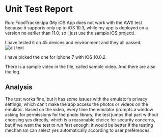 # Unit Test Report

Run: FoodTracker.ipa (My iOS App does not work with the AWS test because it supports only
up to iOS 10.3, while my app is deployed on a version no earlier than 11.0, so I just use the
sample iOS project).

I have tested it on 45 devices and environment and they all passed.
![alt text](https://raw.githubusercontent.com/WeiXinqiao/TryIOSApp/master/Unit%20Test/total.png)

I have picked the one for Iphone 7 with IOS 10.0.2.

There is a sample video in the file, called sample video. And there are also the log.

## Analysis
The test works fine, but it has some issues with the emulator’s privacy settings, which can’t
make the app access the photos or videos on the emulator. Based on the video, every time the
emulator prompts a window asking for permissions for the photo library, the test jumps that
part without choosing yes directly, which is a reasonable choice for security concerns, but if we
want the test to run fast enough, it would be better if the testing mechanism can select yes
automatically according to user preferences.
